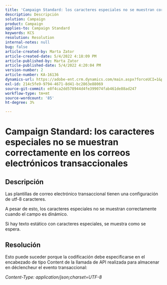 ```yaml
---
title: 'Campaign Standard: los caracteres especiales no se muestran correctamente en los correos electrónicos transaccionales'
description: Descripción
solution: Campaign
product: Campaign
applies-to: Campaign Standard
keywords: KCS
resolution: Resolution
internal-notes: null
bug: false
article-created-by: Marta Zator
article-created-date: 5/4/2022 4:18:09 PM
article-published-by: Marta Zator
article-published-date: 5/4/2022 4:20:04 PM
version-number: 2
article-number: KA-16136
dynamics-url: https://adobe-ent.crm.dynamics.com/main.aspx?forceUCI=1&pagetype=entityrecord&etn=knowledgearticle&id=5e5514c7-c5cb-ec11-a7b5-6045bd00d4f5
exl-id: 214c5fe9-9794-4671-8d41-bc2863e88069
source-git-commit: e8f4ca2dd578944d4fe399074fab461de88ad247
workflow-type: tm+mt
source-wordcount: '85'
ht-degree: 3%

---
```


# Campaign Standard: los caracteres especiales no se muestran correctamente en los correos electrónicos transaccionales

## Descripción


Las plantillas de correo electrónico transaccional tienen una configuración de utf-8 caracteres.

A pesar de esto, los caracteres especiales no se muestran correctamente cuando el campo es dinámico.

Si hay texto estático con caracteres especiales, se muestra como se espera.


## Resolución


Esto puede suceder porque la codificación debe especificarse en el encabezado de tipo Content de la llamada de API realizada para almacenar en déclencheur el evento transaccional:

*Content-Type: application/json;charset=UTF-8*
